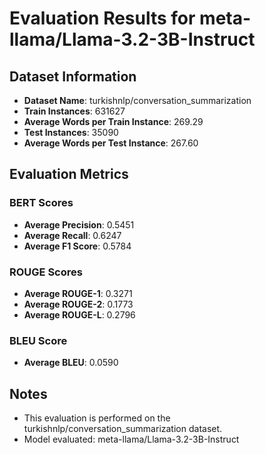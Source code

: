 
# Evaluation Results for meta-llama/Llama-3.2-3B-Instruct

## Dataset Information
- **Dataset Name**: turkishnlp/conversation_summarization
- **Train Instances**: 631627
- **Average Words per Train Instance**: 269.29
- **Test Instances**: 35090
- **Average Words per Test Instance**: 267.60

## Evaluation Metrics
### BERT Scores
- **Average Precision**: 0.5451
- **Average Recall**: 0.6247
- **Average F1 Score**: 0.5784

### ROUGE Scores
- **Average ROUGE-1**: 0.3271
- **Average ROUGE-2**: 0.1773
- **Average ROUGE-L**: 0.2796

### BLEU Score
- **Average BLEU**: 0.0590

## Notes
- This evaluation is performed on the turkishnlp/conversation_summarization dataset.
- Model evaluated: meta-llama/Llama-3.2-3B-Instruct
